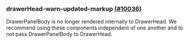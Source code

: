 ### drawerHead-warn-updated-markup [(#10036)](https://github.com/patternfly/patternfly-react/pull/10036)

DrawerPanelBody is no longer rendered internally to DrawerHead. We recommend using these components independent of one another and to not pass DrawerPanelBody to DrawerHead.
